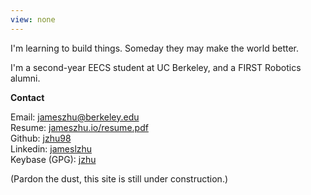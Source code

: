 ```yaml
---
view: none
---
```


I'm learning to build things. Someday they may make the world better.

I'm a second-year EECS student at UC Berkeley, and a FIRST Robotics alumni.

<!-- I think about ways to make learning more compelling, to use game design outside of -->
<!-- games, to make the unimaginable visual, and to understand the impossible. -->

**Contact**

Email: [jameszhu@berkeley.edu][email]  
Resume: [jameszhu.io/resume.pdf][resume]  
Github: [jzhu98][github]  
Linkedin: [jameslzhu][linkedin]  
Keybase (GPG): [jzhu][keybase]

<!-- ## Projects

## Experiments

## Notes -->

[email]: mailto:jameszhu@berkeley.edu
[resume]: https://jameszhu.io/resume.pdf
[github]: https://github.com/jzhu98
[linkedin]: https://www.linkedin.com/in/jameslzhu
[keybase]: https://keybase.io/jzhu

(Pardon the dust, this site is still under construction.)
